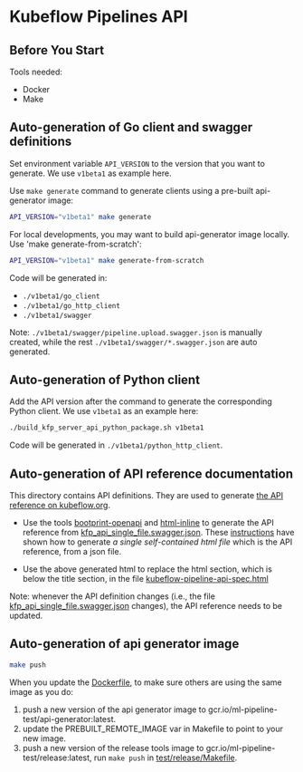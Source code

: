 # Kubeflow Pipelines API

## Before You Start

Tools needed:

* Docker
* Make

## Auto-generation of Go client and swagger definitions

Set environment variable `API_VERSION` to the version that you want to generate. We use `v1beta1` as example here.

Use `make generate` command to generate clients using a pre-built api-generator image:
```bash
API_VERSION="v1beta1" make generate
```

For local developments, you may want to build api-generator image locally. Use 'make generate-from-scratch':
```bash
API_VERSION="v1beta1" make generate-from-scratch
```

Code will be generated in:

* `./v1beta1/go_client`
* `./v1beta1/go_http_client`
* `./v1beta1/swagger`

Note: `./v1beta1/swagger/pipeline.upload.swagger.json` is manually created, while the rest `./v1beta1/swagger/*.swagger.json` are auto generated.

## Auto-generation of Python client

Add the API version after the command to generate the corresponding Python client. We use `v1beta1` as an example here:

```bash
./build_kfp_server_api_python_package.sh v1beta1
```

Code will be generated in `./v1beta1/python_http_client`.

## Auto-generation of API reference documentation

This directory contains API definitions. They are used to generate [the API reference on kubeflow.org](https://www.kubeflow.org/docs/pipelines/reference/api/kubeflow-pipeline-api-spec/).

* Use the tools [bootprint-openapi](https://github.com/bootprint/bootprint-monorepo/tree/master/packages/bootprint-openapi) and [html-inline](https://github.com/substack/html-inline) to generate the API reference from [kfp_api_single_file.swagger.json](https://github.com/kubeflow/pipelines/blob/master/backend/api/swagger/kfp_api_single_file.swagger.json). These [instructions](https://github.com/bootprint/bootprint-monorepo/tree/master/packages/bootprint-openapi#bootprint-openapi) have shown how to generate *a single self-contained html file* which is the API reference, from a json file.

* Use the above generated html to replace the html section, which is below the title section, in the file [kubeflow-pipeline-api-spec.html](https://github.com/kubeflow/website/blob/master/content/en/docs/pipelines/reference/api/kubeflow-pipeline-api-spec.html)

Note: whenever the API definition changes (i.e., the file [kfp_api_single_file.swagger.json](https://github.com/kubeflow/pipelines/blob/master/backend/api/swagger/kfp_api_single_file.swagger.json) changes), the API reference needs to be updated.

## Auto-generation of api generator image

```bash
make push
```

When you update the [Dockerfile](`./Dockerfile`), to make sure others are using the same image as you do:

1. push a new version of the api generator image to gcr.io/ml-pipeline-test/api-generator:latest.
2. update the PREBUILT_REMOTE_IMAGE var in Makefile to point to your new image.
3. push a new version of the release tools image to gcr.io/ml-pipeline-test/release:latest, run `make push` in [test/release/Makefile](../../test/release/Makefile).
